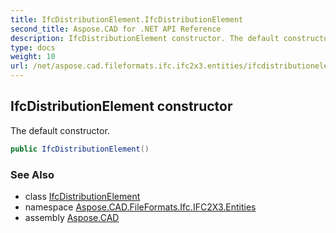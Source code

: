 ```yaml
---
title: IfcDistributionElement.IfcDistributionElement
second_title: Aspose.CAD for .NET API Reference
description: IfcDistributionElement constructor. The default constructor
type: docs
weight: 10
url: /net/aspose.cad.fileformats.ifc.ifc2x3.entities/ifcdistributionelement/ifcdistributionelement/
---
```

## IfcDistributionElement constructor

The default constructor.

```csharp
public IfcDistributionElement()
```

### See Also

* class [IfcDistributionElement](../)
* namespace [Aspose.CAD.FileFormats.Ifc.IFC2X3.Entities](../../ifcdistributionelement/)
* assembly [Aspose.CAD](../../../)


